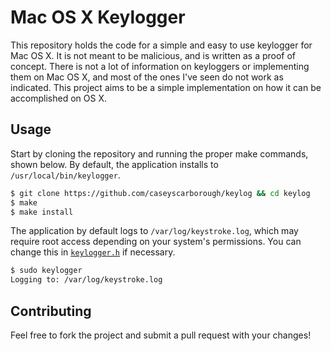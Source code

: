 # Mac OS X Keylogger

This repository holds the code for a simple and easy to use keylogger for Mac OS X. It is not meant to be malicious, and is written as a proof of concept. There is not a lot of information on keyloggers or implementing them on Mac OS X, and most of the ones I've seen do not work as indicated. This project aims to be a simple implementation on how it can be accomplished on OS X.

## Usage

Start by cloning the repository and running the proper make commands, shown below. By default, the application installs to `/usr/local/bin/keylogger`.

```bash
$ git clone https://github.com/caseyscarborough/keylog && cd keylog
$ make
$ make install
```

The application by default logs to `/var/log/keystroke.log`, which may require root access depending on your system's permissions. You can change this in [`keylogger.h`](https://github.com/caseyscarborough/keylog/blob/master/keylogger.h#L14) if necessary.

```bash
$ sudo keylogger
Logging to: /var/log/keystroke.log
```

## Contributing

Feel free to fork the project and submit a pull request with your changes!